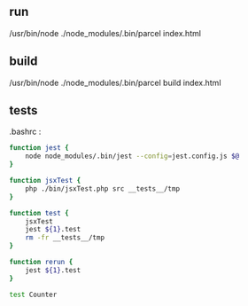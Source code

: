 ## run

/usr/bin/node ./node_modules/.bin/parcel index.html

## build

/usr/bin/node ./node_modules/.bin/parcel build index.html

## tests

.bashrc : 

```bash
function jest {
    node node_modules/.bin/jest --config=jest.config.js $@
}

function jsxTest {
    php ./bin/jsxTest.php src __tests__/tmp
}

function test {
    jsxTest
    jest ${1}.test
    rm -fr __tests__/tmp
}

function rerun {
    jest ${1}.test
}

```

```bash
test Counter
```